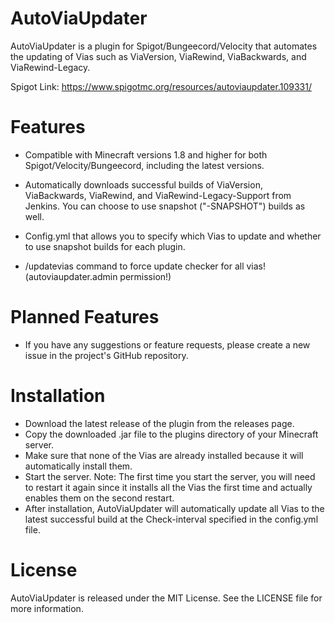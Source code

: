 # AutoViaUpdater
AutoViaUpdater is a plugin for Spigot/Bungeecord/Velocity that automates the updating of Vias such as ViaVersion, ViaRewind, ViaBackwards, and ViaRewind-Legacy.

Spigot Link: https://www.spigotmc.org/resources/autoviaupdater.109331/

# Features
- Compatible with Minecraft versions 1.8 and higher for both Spigot/Velocity/Bungeecord, including the latest versions.

- Automatically downloads successful builds of ViaVersion, ViaBackwards, ViaRewind, and ViaRewind-Legacy-Support from Jenkins. You can choose to use snapshot ("-SNAPSHOT") builds as well.

- Config.yml that allows you to specify which Vias to update and whether to use snapshot builds for each plugin.

- /updatevias command to force update checker for all vias! (autoviaupdater.admin permission!)

# Planned Features
- If you have any suggestions or feature requests, please create a new issue in the project's GitHub repository.

# Installation
- Download the latest release of the plugin from the releases page.
- Copy the downloaded .jar file to the plugins directory of your Minecraft server.
- Make sure that none of the Vias are already installed because it will automatically install them.
- Start the server. Note: The first time you start the server, you will need to restart it again since it installs all the Vias the first time and actually enables them on the second restart.
- After installation, AutoViaUpdater will automatically update all Vias to the latest successful build at the Check-interval specified in the config.yml file.

# License
AutoViaUpdater is released under the MIT License. See the LICENSE file for more information.
